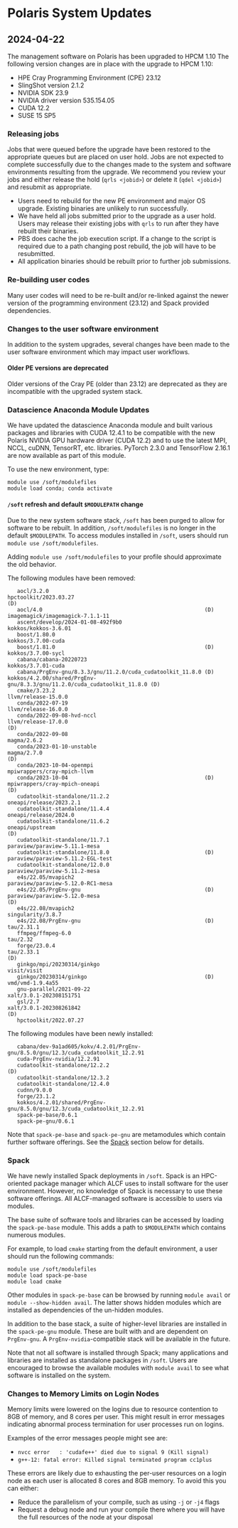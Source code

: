# Polaris System Updates

## 2024-04-22

The management software on Polaris has been upgraded to HPCM 1.10
The following version changes are in place with the upgrade to HPCM 1.10:

- HPE Cray Programming Environment (CPE) 23.12
- SlingShot version 2.1.2
- NVIDIA SDK 23.9
- NVIDIA driver version 535.154.05
- CUDA 12.2
- SUSE 15 SP5

### Releasing jobs

Jobs that were queued before the upgrade have been restored to the appropriate queues but are placed on user hold. 
Jobs are not expected to complete successfully due to the changes made to the system and software environments resulting from the upgrade. 
We recommend you review your jobs and either release the hold (`qrls <jobid>`) or delete it (`qdel <jobid>`) and resubmit as appropriate.

- Users need to rebuild for the new PE environment and major OS upgrade. Existing binaries are unlikely to run successfully.
- We have held all jobs submitted prior to the upgrade as a user hold. Users may release their existing jobs with `qrls` to run after they have rebuilt their binaries.
- PBS does cache the job execution script.  If a change to the script is required due to a path changing post rebuild, the job will have to be resubmitted.
- All application binaries should be rebuilt prior to further job submissions.

### Re-building user codes

Many user codes will need to be re-built and/or re-linked against the newer version of the programming environment (23.12) and Spack provided dependencies.

### Changes to the user software environment

In addition to the system upgrades, several changes have been made to the user
software environment which may impact user workflows.

#### Older PE versions are deprecated

Older versions of the Cray PE (older than 23.12) are deprecated as they are incompatible with the
upgraded system stack.

### Datascience Anaconda Module Updates

We have updated the datascience Anaconda module and built various packages and libraries with CUDA 12.4.1 to be compatible with 
the new Polaris NVIDIA GPU hardware driver (CUDA 12.2) and to use the latest MPI, NCCL, cuDNN, TensorRT, etc. libraries. 
PyTorch 2.3.0 and TensorFlow 2.16.1 are now available as part of this module.

To use the new environment, type:
```
module use /soft/modulefiles 
module load conda; conda activate
```

#### `/soft` refresh and default `$MODULEPATH` change

Due to the new system software stack, `/soft` has been purged to allow for
software to be rebuilt. In addition, `/soft/modulefiles` is no longer in the
default `$MODULEPATH`. To access modules installed in `/soft`, users should run
`module use /soft/modulefiles`. 

Adding `module use /soft/modulefiles` to your profile should approximate the old behavior.

The following modules have been removed:

```
   aocl/3.2.0                                                        hpctoolkit/2023.03.27                                                    (D)
   aocl/4.0                                                   (D)    imagemagick/imagemagick-7.1.1-11
   ascent/develop/2024-01-08-492f9b0                                 kokkos/kokkos-3.6.01
   boost/1.80.0                                                      kokkos/3.7.00-cuda
   boost/1.81.0                                               (D)    kokkos/3.7.00-sycl
   cabana/cabana-20220723                                            kokkos/3.7.01-cuda
   cabana/PrgEnv-gnu/8.3.3/gnu/11.2.0/cuda_cudatoolkit_11.8.0 (D)    kokkos/4.2.00/shared/PrgEnv-gnu/8.3.3/gnu/11.2.0/cuda_cudatoolkit_11.8.0 (D)
   cmake/3.23.2                                                      llvm/release-15.0.0
   conda/2022-07-19                                                  llvm/release-16.0.0
   conda/2022-09-08-hvd-nccl                                         llvm/release-17.0.0                                                      (D)
   conda/2022-09-08                                                  magma/2.6.2
   conda/2023-01-10-unstable                                         magma/2.7.0                                                              (D)
   conda/2023-10-04-openmpi                                          mpiwrappers/cray-mpich-llvm
   conda/2023-10-04                                           (D)    mpiwrappers/cray-mpich-oneapi                                            (D)
   cudatoolkit-standalone/11.2.2                                     oneapi/release/2023.2.1
   cudatoolkit-standalone/11.4.4                                     oneapi/release/2024.0
   cudatoolkit-standalone/11.6.2                                     oneapi/upstream                                                          (D)
   cudatoolkit-standalone/11.7.1                                     paraview/paraview-5.11.1-mesa
   cudatoolkit-standalone/11.8.0                              (D)    paraview/paraview-5.11.2-EGL-test
   cudatoolkit-standalone/12.0.0                                     paraview/paraview-5.11.2-mesa
   e4s/22.05/mvapich2                                                paraview/paraview-5.12.0-RC1-mesa
   e4s/22.05/PrgEnv-gnu                                       (D)    paraview/paraview-5.12.0-mesa                                            (D)
   e4s/22.08/mvapich2                                                singularity/3.8.7
   e4s/22.08/PrgEnv-gnu                                       (D)    tau/2.31.1
   ffmpeg/ffmpeg-6.0                                                 tau/2.32
   forge/23.0.4                                                      tau/2.33.1                                                               (D)
   ginkgo/mpi/20230314/ginkgo                                        visit/visit
   ginkgo/20230314/ginkgo                                     (D)    vmd/vmd-1.9.4a55
   gnu-parallel/2021-09-22                                           xalt/3.0.1-202308151751
   gsl/2.7                                                           xalt/3.0.1-202308261842                                                  (D)
   hpctoolkit/2022.07.27
```

The following modules have been newly installed:

```
   cabana/dev-9a1ad605/kokv/4.2.01/PrgEnv-gnu/8.5.0/gnu/12.3/cuda_cudatoolkit_12.2.91
   cuda-PrgEnv-nvidia/12.2.91
   cudatoolkit-standalone/12.2.2                                                      (D)
   cudatoolkit-standalone/12.3.2
   cudatoolkit-standalone/12.4.0
   cudnn/9.0.0
   forge/23.1.2
   kokkos/4.2.01/shared/PrgEnv-gnu/8.5.0/gnu/12.3/cuda_cudatoolkit_12.2.91
   spack-pe-base/0.6.1
   spack-pe-gnu/0.6.1
```

Note that `spack-pe-base` and `spack-pe-gnu` are metamodules which contain
further software offerings. See the [Spack](#spack) section below for details.

### Spack

We have newly installed Spack deployments in `/soft`. Spack is an HPC-oriented
package manager which ALCF uses to install software for the user environment.
However, no knowledge of Spack is necessary to use these software offerings. All
ALCF-managed software is accessible to users via modules.

The base suite of software tools and libraries can be accessed by loading the
`spack-pe-base` module. This adds a path to `$MODULEPATH` which contains
numerous modules. 

For example, to load `cmake` starting from the default environment, a user
should run the following commands:
```
module use /soft/modulefiles
module load spack-pe-base
module load cmake
```
Other modules in `spack-pe-base` can be browsed by running `module avail` or
`module --show-hidden avail`. The latter shows hidden modules which are
installed as dependencies of the un-hidden modules.

In addition to the base stack, a suite of higher-level libraries are installed
in the `spack-pe-gnu` module. These are built with and are dependent on
`PrgEnv-gnu`. A `PrgEnv-nvidia`-compatible stack will be available in the
future.

Note that not all software is installed through Spack; many applications and
libraries are installed as standalone packages in `/soft`. Users are encouraged
to browse the available modules with `module avail` to see what software is
installed on the system.

### Changes to Memory Limits on Login Nodes

Memory limits were lowered on the logins due to resource contention to 8GB of memory, and 8 cores per user. 
This might result in error messages indicating abnormal process termination for user processes run on logins.

Examples of the error messages people might see are:

 - `nvcc error   : 'cudafe++' died due to signal 9 (Kill signal)`
 - `g++-12: fatal error: Killed signal terminated program cc1plus`

These errors are likely due to exhausting the per-user resources on a login node as each user is allocated 8 cores and 8GB memory.
To avoid this you can either:

 - Reduce the parallelism of your compile, such as using `-j` or `-j4` flags
 - Request a debug node and run your compile there where you will have the full resources of the node at your disposal


